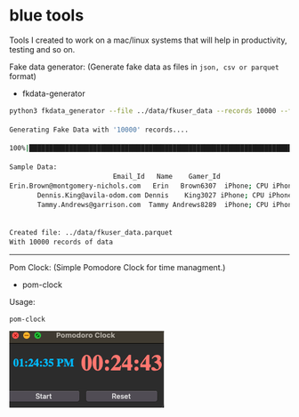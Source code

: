 # blue tools 

Tools I created to work on a mac/linux systems that will help in productivity, testing and so on. 

Fake data generator: 
(Generate fake data as files in `json, csv or parquet` format)

- fkdata-generator

```bash
python3 fkdata_generator --file ../data/fkuser_data --records 10000 --format parquet

Generating Fake Data with '10000' records.... 

100%|█████████████████████████████████████████████████████████████████████████████| 10000/10000 [00:18<00:00, 551.32it/s]

Sample Data:
                          Email_Id   Name    Gamer_Id                                     Device        Phone_Number                                                 Address              City Year     Time                     Link  Purchase_Amount
Erin.Brown@montgomery-nichols.com   Erin   Brown6307  iPhone; CPU iPhone OS 9_3_5 like Mac OS X   (009)211-6735x508        48402 Kelly Port Apt. 431\nNorth Brian, PR 81662         Lucasland 2012 06:12:59   https://www.perez.com/              544
       Dennis.King@avila-odom.com Dennis    King3027 iPhone; CPU iPhone OS 14_2_1 like Mac OS X (852)065-5680x15345 92220 Denise Ways Apt. 843\nNorth Sierrashire, WV 39014 East Timothyshire 1976 20:42:58      https://ortega.com/               97
       Tammy.Andrews@garrison.com  Tammy Andrews8289  iPhone; CPU iPhone OS 6_1_6 like Mac OS X    001-319-013-0740      6603 Justin Prairie Apt. 652\nMorrisbury, ID 31143      Nicholeville 1987 07:41:59 http://www.anderson.org/              312 


Created file: ../data/fkuser_data.parquet
With 10000 records of data

```

------------

Pom Clock: 
(Simple Pomodore Clock for time managment.)

- pom-clock 

Usage:
```
pom-clock
```

![pom-clock](https://github.com/mblue8nix/blue_tools/blob/main/pom-im.png)
